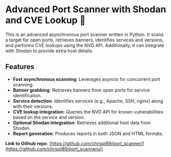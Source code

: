 # Advanced Port Scanner with Shodan and CVE Lookup 🚀
This is an advanced asynchronous port scanner written in Python. It scans a target for open ports, retrieves banners, identifies services and versions, and performs CVE lookups using the NVD API. Additionally, it can integrate with Shodan to provide extra host details.

## Features
- **Fast asynchronous scanning**: Leverages asyncio for concurrent port scanning.
- **Banner grabbing**: Retrieves banners from open ports for service identification.
- **Service detection**: Identifies services (e.g., Apache, SSH, nginx) along with their versions.
- **CVE lookup integration**: Queries the NVD API for known vulnerabilities based on the service and version.
- **Optional Shodan integration**: Retrieves additional host data from Shodan.
- **Report generation**: Produces reports in both JSON and HTML formats.

**Link to Github repo**: [https://github.com/chrispl89/port_scanner/](https://github.com/chrispl89/port_scanneru/)
